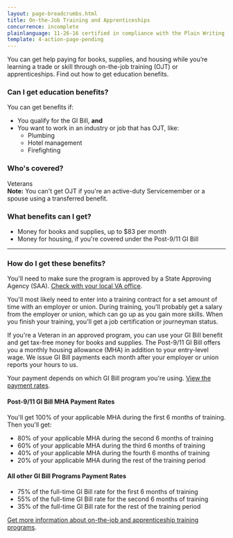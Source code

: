 ```yaml
---
layout: page-breadcrumbs.html
title: On-the-Job Training and Apprenticeships
concurrence: incomplete
plainlanguage: 11-26-16 certified in compliance with the Plain Writing Act
template: 4-action-page-pending
---
```


You can get help paying for books, supplies, and housing while you’re learning a trade or skill through on-the-job training (OJT) or apprenticeships. Find out how to get education benefits.

<div class="call-out" markdown="1">

### Can I get education benefits? 
You can get benefits if:

  -	You qualify for the GI Bill, **and**
  -	You want to work in an industry or job that has OJT, like:
      -	Plumbing
      -	Hotel management
      -	Firefighting

### Who's covered?
Veterans<br />
**Note:** You can't get OJT if you're an active-duty Servicemember or a spouse using a transferred benefit.
</div>

### What benefits can I get?

-	Money for books and supplies, up to $83 per month
-	Money for housing, if you're covered under the Post-9/11 GI Bill

-----

### How do I get these benefits? 

You'll need to make sure the program is approved by a State Approving Agency (SAA). [Check with your local VA office](/facilities). 

You'll most likely need to enter into a training contract for a set amount of time with an employer or union. During training, you'll probably get a salary from the employer or union, which can go up as you gain more skills. When you finish your training, you'll get a job certification or journeyman status.

If you're a Veteran in an approved program, you can use your GI Bill benefit and get tax-free money for books and supplies. The Post-9/11 GI Bill offers you a monthly housing allowance (MHA) in addition to your entry-level wage. We issue GI Bill payments each month after your employer or union reports your hours to us.

Your payment depends on which GI Bill program you're using. [View the payment rates](http://www.benefits.va.gov/gibill/resources/benefits_resources/rate_tables.asp).

#### Post-9/11 GI Bill MHA Payment Rates
You'll get 100% of your applicable MHA during the first 6 months of training. Then you'll get:

- 80% of your applicable MHA during the second 6 months of training
- 60% of your applicable MHA during the third 6 months of training
- 40% of your applicable MHA during the fourth 6 months of training
- 20% of your applicable MHA during the rest of the training period

#### All other GI Bill Programs Payment Rates

- 75% of the full-time GI Bill rate for the first 6 months of training
- 55% of the full-time GI Bill rate for the second 6 months of training
- 35% of the full-time GI Bill rate for the rest of the training period

[Get more information about on-the-job and apprenticeship training programs](http://www.benefits.va.gov/gibill/docs/factsheets/OJT_Factsheet.pdf).
